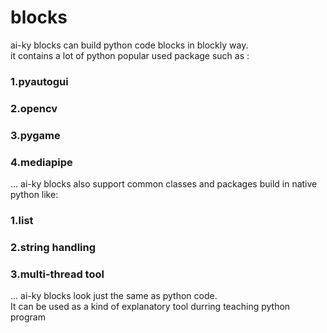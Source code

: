 # blocks
ai-ky blocks can build python code blocks in blockly way.  
it contains a lot of python popular used package such as :
### 1.pyautogui  
### 2.opencv  
### 3.pygame  
### 4.mediapipe  
...
ai-ky blocks also support common classes and packages 
build in native python like:  
### 1.list
### 2.string handling
### 3.multi-thread tool
...
ai-ky blocks look just the same as python code.  
It can be used as a kind of explanatory tool durring teaching python program 
